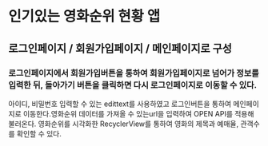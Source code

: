 # 인기있는 영화순위 현황 앱

## 로그인페이지 / 회원가입페이지 / 메인페이지로 구성

### 로그인페이지에서 회원가입버튼을 통하여 회원가입페이지로 넘어가 정보를 입력한 뒤, 돌아가기 버튼을 클릭하면 다시 로그인페이지로 이동할 수 있다.
아이디, 비밀번호 입력할 수 있는 edittext를 사용하였고 로그인버튼을 통하여 메인페이지로 이동한다.영화순위 데이터를 가져올 수 있는url을 입력하여 OPEN API를 적용해 불러온다.
영화순위를 시각화한 RecyclerView를 통하여 영화의 제목과 예매율, 관객수를 확인할 수 있다.
